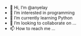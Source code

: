 - 👋 Hi, I’m @anyelay
- 👀 I’m interested in programming
- 🌱 I’m currently learning Python
- 💞️ I’m looking to collaborate on ...
- 📫 How to reach me ...

<!---
anyelay/anyelay is a ✨ special ✨ repository because its `README.md` (this file) appears on your GitHub profile.
You can click the Preview link to take a look at your changes.
--->
